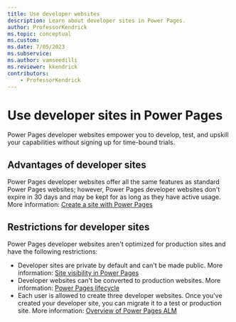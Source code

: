 ```yaml
---
title: Use developer websites
description: Learn about developer sites in Power Pages.
author: ProfessorKendrick
ms.topic: conceptual
ms.custom: 
ms.date: 7/05/2023
ms.subservice:
ms.author: vamseedilli
ms.reviewer: kkendrick
contributors:
    - ProfessorKendrick
---
```


# Use developer sites in Power Pages

Power Pages developer websites empower you to develop, test, and upskill your capabilities without signing up for time-bound trials. 

## Advantages of developer sites

Power Pages developer websites offer all the same features as standard Power Pages websites; however, Power Pages developer websites don't expire in 30 days and may be kept for as long as they have active usage. More information: [Create a site with Power Pages](getting-started/create-manage.md) 

## Restrictions for developer sites

Power Pages developer websites aren't optimized for production sites and have the following restrictions:

- Developer sites are private by default and can't be made public. More information: [Site visibility in Power Pages](security/site-visibility.md)
- Developer websites can't be converted to production websites. More information: [Power Pages lifecycle](admin/lifecycle.md)
- Each user is allowed to create three developer websites. Once you've created your developer site, you can migrate it to a test or production site. More information: [Overview of Power Pages ALM](configure/portals-alm.md)

    
